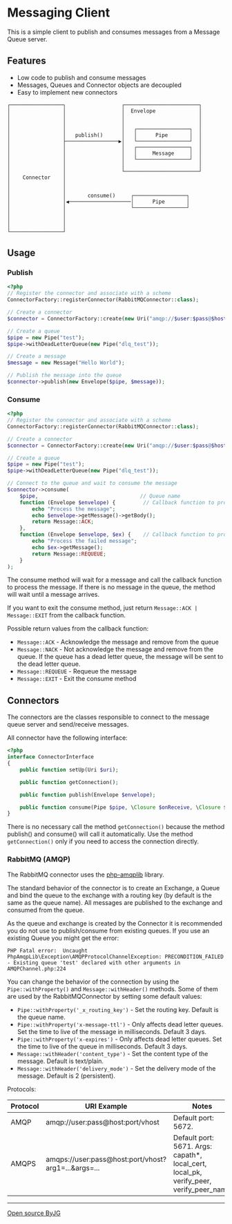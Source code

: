 # Messaging Client

This is a simple client to publish and consumes messages from a Message Queue server.

## Features

* Low code to publish and consume messages
* Messages, Queues and Connector objects are decoupled
* Easy to implement new connectors

```text
┌─────────────────┐                  ┌────────────────────────┐
│                 │                  │  Envelope              │
│                 │                  │                        │
│                 │                  │                        │
│                 │                  │   ┌─────────────────┐  │
│                 │   publish()      │   │      Pipe       │  │
│                 ├─────────────────▶│   └─────────────────┘  │
│                 │                  │   ┌─────────────────┐  │
│                 │                  │   │     Message     │  │
│                 │                  │   └─────────────────┘  │
│                 │                  │                        │
│                 │                  └────────────────────────┘
│    Connector    │
│                 │
│                 │
│                 │       consume()     ┌─────────────────┐
│                 │◀────────────────────│      Pipe       │
│                 │                     └─────────────────┘
│                 │
│                 │
│                 │
└─────────────────┘
```

## Usage

### Publish

```php
<?php
// Register the connector and associate with a scheme
ConnectorFactory::registerConnector(RabbitMQConnector::class);

// Create a connector
$connector = ConnectorFactory::create(new Uri("amqp://$user:$pass@$host:$port/$vhost"));

// Create a queue
$pipe = new Pipe("test");
$pipe->withDeadLetterQueue(new Pipe("dlq_test"));

// Create a message
$message = new Message("Hello World");

// Publish the message into the queue
$connector->publish(new Envelope($pipe, $message));
```

### Consume

```php
<?php
// Register the connector and associate with a scheme
ConnectorFactory::registerConnector(RabbitMQConnector::class);

// Create a connector
$connector = ConnectorFactory::create(new Uri("amqp://$user:$pass@$host:$port/$vhost"));

// Create a queue
$pipe = new Pipe("test");
$pipe->withDeadLetterQueue(new Pipe("dlq_test"));

// Connect to the queue and wait to consume the message
$connector->consume(
    $pipe,                                 // Queue name
    function (Envelope $envelope) {         // Callback function to process the message
        echo "Process the message";
        echo $envelope->getMessage()->getBody();
        return Message::ACK;
    },
    function (Envelope $envelope, $ex) {    // Callback function to process the failed message
        echo "Process the failed message";
        echo $ex->getMessage();
        return Message::REQUEUE;
    }
);
```

The consume method will wait for a message and call the callback function to process the message.
If there is no message in the queue, the method will wait until a message arrives.

If you want to exit the consume method, just return `Message::ACK | Message::EXIT` from the callback function.

Possible return values from the callback function:

* `Message::ACK` - Acknowledge the message and remove from the queue
* `Message::NACK` - Not acknowledge the message and remove from the queue. If the queue has a dead letter queue, the message will be sent to the dead letter queue.
* `Message::REQUEUE` - Requeue the message
* `Message::EXIT` - Exit the consume method

## Connectors

The connectors are the classes responsible to connect to the message queue server and send/receive messages.

All connector have the following interface:

```php
<?php
interface ConnectorInterface
{
    public function setUp(Uri $uri);

    public function getConnection();

    public function publish(Envelope $envelope);

    public function consume(Pipe $pipe, \Closure $onReceive, \Closure $onError, $identification = null);
}
```

There is no necessary call the method `getConnection()` because the method publish() and consume() will call it automatically.
Use the method `getConnection()` only if you need to access the connection directly.

### RabbitMQ (AMQP)

The RabbitMQ connector uses the [php-amqplib](https://github.com/php-amqplib/php-amqplib) library.

The standard behavior of the connector is to create an Exchange, a Queue and bind the queue to the exchange with a routing key (by default is the same as the queue name).
All messages are published to the exchange and consumed from the queue.

As the queue and exchange is created by the Connector it is recommended you do not use to publish/consume from existing queues.
If you use an existing Queue you might get the error:

```text
PHP Fatal error:  Uncaught PhpAmqpLib\Exception\AMQPProtocolChannelException: PRECONDITION_FAILED - Existing queue 'test' declared with other arguments in AMQPChannel.php:224
```

You can change the behavior of the connection by using the `Pipe::withProperty()` and `Message::withHeader()` methods.
Some of them are used by the RabbitMQConnector by setting some default values:

* `Pipe::withProperty('_x_routing_key')` - Set the routing key. Default is the queue name.
* `Pipe::withProperty('x-message-ttl')` - Only affects dead letter queues. Set the time to live of the message in milliseconds. Default 3 days.
* `Pipe::withProperty('x-expires')` - Only affects dead letter queues. Set the time to live of the queue in milliseconds. Default 3 days.
* `Message::withHeader('content_type')` - Set the content type of the message. Default is text/plain.
* `Message::withHeader('delivery_mode')` - Set the delivery mode of the message. Default is 2 (persistent).

Protocols:

| Protocol | URI Example                                         | Notes |
| -------- | --------------------------------------------------- | ----- |
| AMQP     | amqp://user:pass@host:port/vhost                    | Default port: 5672.     |
| AMQPS    | amqps://user:pass@host:port/vhost?arg1=...&args=... | Default port: 5671. Args: capath*, local_cert, local_pk, verify_peer, verify_peer_name |

----
[Open source ByJG](http://opensource.byjg.com)
